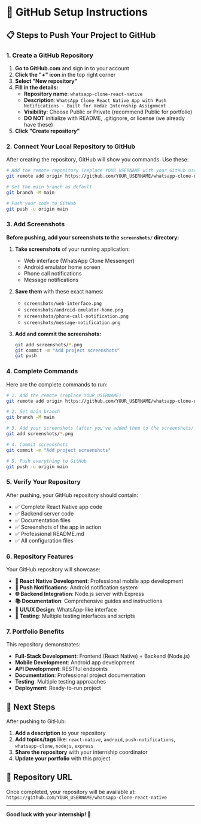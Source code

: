 # 🚀 GitHub Setup Instructions

## 📋 Steps to Push Your Project to GitHub

### 1. Create a GitHub Repository

1. **Go to GitHub.com** and sign in to your account
2. **Click the "+" icon** in the top right corner
3. **Select "New repository"**
4. **Fill in the details:**
   - **Repository name**: `whatsapp-clone-react-native`
   - **Description**: `WhatsApp Clone React Native App with Push Notifications - Built for Vedaz Internship Assignment`
   - **Visibility**: Choose Public or Private (recommend Public for portfolio)
   - **DO NOT** initialize with README, .gitignore, or license (we already have these)
5. **Click "Create repository"**

### 2. Connect Your Local Repository to GitHub

After creating the repository, GitHub will show you commands. Use these:

```bash
# Add the remote repository (replace YOUR_USERNAME with your GitHub username)
git remote add origin https://github.com/YOUR_USERNAME/whatsapp-clone-react-native.git

# Set the main branch as default
git branch -M main

# Push your code to GitHub
git push -u origin main
```

### 3. Add Screenshots

**Before pushing, add your screenshots to the `screenshots/` directory:**

1. **Take screenshots** of your running application:
   - Web interface (WhatsApp Clone Messenger)
   - Android emulator home screen
   - Phone call notifications
   - Message notifications

2. **Save them** with these exact names:
   - `screenshots/web-interface.png`
   - `screenshots/android-emulator-home.png`
   - `screenshots/phone-call-notification.png`
   - `screenshots/message-notification.png`

3. **Add and commit the screenshots:**
   ```bash
   git add screenshots/*.png
   git commit -m "Add project screenshots"
   git push
   ```

### 4. Complete Commands

Here are the complete commands to run:

```bash
# 1. Add the remote (replace YOUR_USERNAME)
git remote add origin https://github.com/YOUR_USERNAME/whatsapp-clone-react-native.git

# 2. Set main branch
git branch -M main

# 3. Add your screenshots (after you've added them to the screenshots/ folder)
git add screenshots/*.png

# 4. Commit screenshots
git commit -m "Add project screenshots"

# 5. Push everything to GitHub
git push -u origin main
```

### 5. Verify Your Repository

After pushing, your GitHub repository should contain:

- ✅ Complete React Native app code
- ✅ Backend server code
- ✅ Documentation files
- ✅ Screenshots of the app in action
- ✅ Professional README.md
- ✅ All configuration files

### 6. Repository Features

Your GitHub repository will showcase:

- **📱 React Native Development**: Professional mobile app development
- **🔔 Push Notifications**: Android notification system
- **🌐 Backend Integration**: Node.js server with Express
- **📚 Documentation**: Comprehensive guides and instructions
- **🎨 UI/UX Design**: WhatsApp-like interface
- **🧪 Testing**: Multiple testing interfaces and scripts

### 7. Portfolio Benefits

This repository demonstrates:

- **Full-Stack Development**: Frontend (React Native) + Backend (Node.js)
- **Mobile Development**: Android app development
- **API Development**: RESTful endpoints
- **Documentation**: Professional project documentation
- **Testing**: Multiple testing approaches
- **Deployment**: Ready-to-run project

## 🎯 Next Steps

After pushing to GitHub:

1. **Add a description** to your repository
2. **Add topics/tags** like: `react-native`, `android`, `push-notifications`, `whatsapp-clone`, `nodejs`, `express`
3. **Share the repository** with your internship coordinator
4. **Update your portfolio** with this project

## 🔗 Repository URL

Once completed, your repository will be available at:
`https://github.com/YOUR_USERNAME/whatsapp-clone-react-native`

---

**Good luck with your internship! 🚀** 